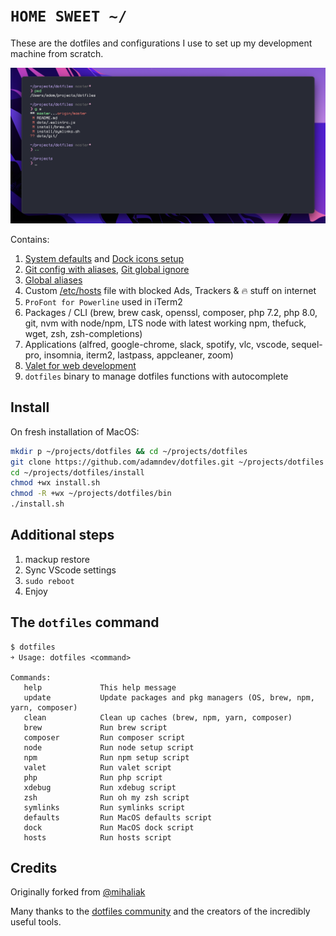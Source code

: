 # `HOME SWEET ~/`

These are the dotfiles and configurations I use to set up my development machine from scratch.

![iTerm2.app](/screenshot.png?raw=true 'iTerm2')

Contains:

1. [System defaults](https://github.com/adamndev/dotfiles/blob/master/macos/defaults.sh) and [Dock icons setup](https://github.com/adamndev/dotfiles/blob/master/macos/dock.sh)
2. [Git config with aliases](https://github.com/adamndev/dotfiles/blob/master/dots/.gitconfig), [Git global ignore](https://github.com/adamndev/dotfiles/blob/master/dots/.gitignore_global)
3. [Global aliases](https://github.com/adamndev/dotfiles/blob/master/dots/.aliases)
4. Custom [/etc/hosts](https://github.com/adamndev/dotfiles/blob/master/etc/hosts) file with blocked Ads, Trackers & 🔥 stuff on internet
5. `ProFont for Powerline` used in iTerm2
6. Packages / CLI (brew, brew cask, openssl, composer, php 7.2, php 8.0, git, nvm with node/npm, LTS node with latest working npm, thefuck, wget, zsh, zsh-completions)
7. Applications (alfred, google-chrome, slack, spotify, vlc, vscode, sequel-pro, insomnia, iterm2, lastpass, appcleaner, zoom)
8. [Valet for web development](https://github.com/laravel/valet)
9. `dotfiles` binary to manage dotfiles functions with autocomplete

## Install

On fresh installation of MacOS:

```bash
mkdir p ~/projects/dotfiles && cd ~/projects/dotfiles
git clone https://github.com/adamndev/dotfiles.git ~/projects/dotfiles
cd ~/projects/dotfiles/install
chmod +wx install.sh
chmod -R +wx ~/projects/dotfiles/bin
./install.sh
```

## Additional steps

1. mackup restore
2. Sync VScode settings
3. `sudo reboot`
4. Enjoy

## The `dotfiles` command

    $ dotfiles
    ￫ Usage: dotfiles <command>

    Commands:
       help             This help message
       update           Update packages and pkg managers (OS, brew, npm, yarn, composer)
       clean            Clean up caches (brew, npm, yarn, composer)
       brew             Run brew script
       composer         Run composer script
       node             Run node setup script
       npm              Run npm setup script
       valet            Run valet script
       php              Run php script
       xdebug           Run xdebug script
       zsh              Run oh my zsh script
       symlinks         Run symlinks script
       defaults         Run MacOS defaults script
       dock             Run MacOS dock script
       hosts            Run hosts script

## Credits

Originally forked from [@mihaliak](https://github.com/mihaliak/dotfiles)

Many thanks to the [dotfiles community](http://dotfiles.github.io/) and the creators of the incredibly useful tools.
